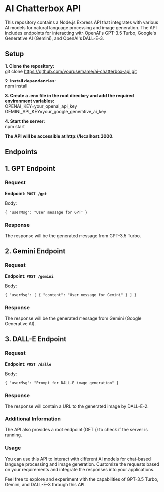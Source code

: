 # AI Chatterbox API
This repository contains a Node.js Express API that integrates with various AI models for natural language processing and image generation. The API includes endpoints for interacting with OpenAI's GPT-3.5 Turbo, Google's Generative AI (Gemini), and OpenAI's DALL-E-3.

## Setup

**1. Clone the repository:** </br>
git clone https://github.com/yourusername/ai-chatterbox-api.git

**2. Install dependencies:**</br>
npm install

**3. Create a .env file in the root directory and add the required environment variables:**</br>
OPENAI_KEY=your_openai_api_key</br>
GEMINI_API_KEY=your_google_generative_ai_key</br>

**4. Start the server:**</br>
npm start

**The API will be accessible at http://localhost:3000.**

## Endpoints
## 1. GPT Endpoint</br>
### Request </br>
**Endpoint: `POST /gpt`**

Body:

`{
  "userMsg": "User message for GPT"
}`

### Response
The response will be the generated message from GPT-3.5 Turbo.

## 2. Gemini Endpoint</br>
### Request</br>
**Endpoint: `POST /gemini`**

Body:

`{
  "userMsg": [
    {
      "content": "User message for Gemini"
    }
  ]
}`

### Response
The response will be the generated message from Gemini (Google Generative AI).

## 3. DALL-E Endpoint</br>
### Request</br>
**Endpoint: `POST /dalle`**

Body:

`{
  "userMsg": "Prompt for DALL-E image generation"
}`

### Response
The response will contain a URL to the generated image by DALL-E-2.

### Additional Information
The API also provides a root endpoint (GET /) to check if the server is running.

### Usage
You can use this API to interact with different AI models for chat-based language processing and image generation. Customize the requests based on your requirements and integrate the responses into your applications.

Feel free to explore and experiment with the capabilities of GPT-3.5 Turbo, Gemini, and DALL-E-3 through this API.